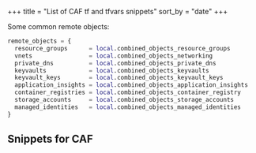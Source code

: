 +++
title = "List of CAF tf and tfvars snippets"
sort_by = "date"
+++

Some common remote objects:
```terraform
remote_objects = {
  resource_groups      = local.combined_objects_resource_groups
  vnets                = local.combined_objects_networking
  private_dns          = local.combined_objects_private_dns
  keyvaults            = local.combined_objects_keyvaults
  keyvault_keys        = local.combined_objects_keyvault_keys
  application_insights = local.combined_objects_application_insights
  container_registries = local.combined_objects_container_registry
  storage_accounts     = local.combined_objects_storage_accounts
  managed_identities   = local.combined_objects_managed_identities
}
```

## Snippets for CAF
